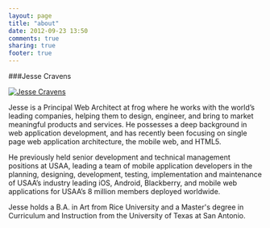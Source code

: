 ```yaml
---
layout: page
title: "about"
date: 2012-09-23 13:50
comments: true
sharing: true
footer: true
---
```


###Jesse Cravens

<a href="https://www.google.com/search?q=jesse cravens"><img alt="Jesse Cravens" class="imgR500" src="/images/future_insights/future_insights_sm_sh.png"></a>

Jesse is a Principal Web Architect at frog where he works with the world’s leading companies, helping them to design, engineer, and bring to market meaningful products and services. He possesses a deep background in web application development, and has recently been focusing on single page web application architecture, the mobile web, and HTML5.

He previously held senior development and technical management positions at USAA, leading a team of mobile application developers in the planning, designing, development, testing, implementation and maintenance of USAA’s industry leading iOS, Android, Blackberry, and mobile web applications for USAA’s 8 million members deployed worldwide.

Jesse holds a B.A. in Art from Rice University and a Master's degree in Curriculum and Instruction from the University of Texas at San Antonio.
